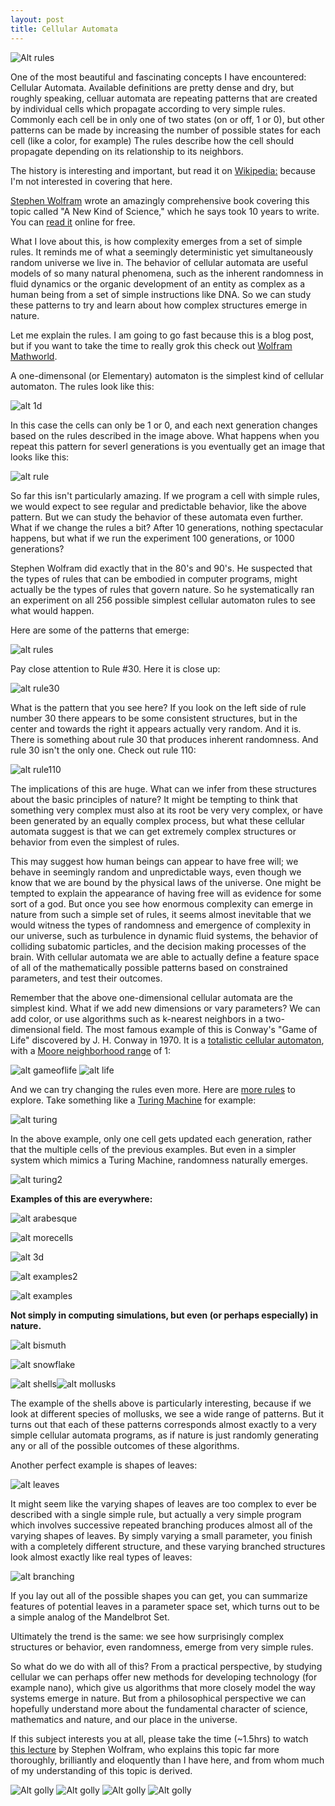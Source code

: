 ```yaml
---
layout: post
title: Cellular Automata
---
```


![Alt rules](http://uncomp.uwe.ac.uk/wuensche/gallery/f_k5_examples.gif)

One of the most beautiful and fascinating concepts I have encountered: Cellular Automata. Available definitions are pretty dense and dry, but roughly speaking, celluar automata are repeating patterns that are created by individual cells which propagate according to very simple rules. Commonly each cell be in only one of two states (on or off, 1 or 0), but other patterns can be made by increasing the number of possible states for each cell (like a color, for example) The rules describe how the cell should propagate depending on its relationship to its neighbors.

The history is interesting and important, but read it on [Wikipedia:](https://en.wikipedia.org/wiki/Cellular_automaton) because I'm not interested in covering that here.

[Stephen Wolfram](https://www.youtube.com/watch?v=_eC14GonZnU) wrote an amazingly comprehensive book covering this topic called "A New Kind of Science," which he says took 10 years to write. You can [read it](https://www.wolframscience.com/) online for free.

What I love about this, is how complexity emerges from a set of simple rules. It reminds me of what a seemingly deterministic yet simultaneously random universe we live in. The behavior of cellular automata are useful models of so many natural phenomena, such as the inherent randomness in fluid dynamics or the organic development of an entity as complex as a human being from a set of simple instructions like DNA. So we can study these patterns to try and learn about how complex structures emerge in nature. 

Let me explain the rules. I am going to go fast because this is a blog post, but if you want to take the time to really grok this check out [Wolfram Mathworld](http://mathworld.wolfram.com/ElementaryCellularAutomaton.html).

A one-dimensonal (or Elementary) automaton is the simplest kind of cellular automaton. The rules look like this:

![alt 1d](http://mathworld.wolfram.com/images/eps-gif/ElementaryCA30Rules_750.gif)

In this case the cells can only be 1 or 0, and each next generation changes based on the rules described in the image above. What happens when you repeat this pattern for severl generations is you eventually get an image that looks like this:

![alt rule](http://mathworld.wolfram.com/images/eps-gif/ElementaryCA30_1000.gif)

So far this isn't particularly amazing. If we program a cell with simple rules, we would expect to see regular and predictable behavior, like the above pattern. But we can study the behavior of these automata even further. What if we change the rules a bit? After 10 generations, nothing spectacular happens, but what if we run the experiment 100 generations, or 1000 generations? 

Stephen Wolfram did exactly that in the 80's and 90's. He suspected that the types of rules that can be embodied in computer programs, might actually be the types of rules that govern nature. So he systematically ran an experiment on all 256 possible simplest cellular automaton rules to see what would happen.

Here are some of the patterns that emerge:

![alt rules](http://mathworld.wolfram.com/images/eps-gif/ElementaryCA1_900.gif)

Pay close attention to Rule #30. Here it is close up:

![alt rule30](http://mathworld.wolfram.com/images/gifs/Rule30Big.jpg)

What is the pattern that you see here? If you look on the left side of rule number 30 there appears to be some consistent structures, but in the center and towards the right it appears actually very random. And it is. There is something about rule 30 that produces inherent randomness. And rule 30 isn't the only one. Check out rule 110:

![alt rule110](http://nicholasyager.com/assets/2014-04-29/rule110.png)

The implications of this are huge. What can we infer from these structures about the basic principles of nature? It might be tempting to think that something very complex must also at its root be very very complex, or have been generated by an equally complex process, but what these cellular automata suggest is that we can get extremely complex structures or behavior from even the simplest of rules. 

This may suggest how human beings can appear to have free will; we behave in seemingly random and unpredictable ways, even though we know that we are bound by the physical laws of the universe. One might be tempted to explain the appearance of having free will as evidence for some sort of a god. But once you see how enormous complexity can emerge in nature from such a simple set of rules, it seems almost inevitable that we would witness the types of randomness and emergence of complexity in our universe, such as turbulence in dynamic fluid systems, the behavior of colliding subatomic particles, and the decision making processes of the brain. With cellular automata we are able to actually define a feature space of all of the mathematically possible patterns based on constrained parameters, and test their outcomes. 

Remember that the above one-dimensional cellular automata are the simplest kind. What if we add new dimensions or vary parameters? We can add color, or use algorithms such as k-nearest neighbors in a two-dimensional field. The most famous example of this is Conway's "Game of Life" discovered by J. H. Conway in 1970. It is a [totalistic cellular automaton](http://mathworld.wolfram.com/TotalisticCellularAutomaton.html), with a [Moore neighborhood range](http://mathworld.wolfram.com/MooreNeighborhood.html) of 1:

![alt gameoflife](http://mathworld.wolfram.com/images/gifs/puffertr.gif)   ![alt life](http://img.sadistic.pl/pics/fafe1da85d06.gif)

And we can try changing the rules even more. Here are [more rules](http://www.mirekw.com/ca/rullex_1dbi.html) to explore. Take something like a [Turing Machine](https://en.wikipedia.org/wiki/Turing_machine) for example:

![alt turing](http://mathworld.wolfram.com/images/eps-gif/BusyBeaverS_901.gif) 

In the above example, only one cell gets updated each generation, rather that the multiple cells of the previous examples. But even in a simpler system which mimics a Turing Machine, randomness naturally emerges.

![alt turing2](https://ccrma.stanford.edu/~jieun5/coursework/220b/final-proj_html_5bcab052.jpg)

**Examples of this are everywhere:**

![alt arabesque](http://www.frank-buss.de/automaton/arabeske.gif)

![alt morecells](http://math.hws.edu/xJava/CA/ca_1024x768.png)

![alt 3d](https://i.ytimg.com/vi/qtvBxJnJIRo/maxresdefault.jpg)

![alt examples2](http://pentadecathlon.com/lifeNews/2011/02/2011-02-16-c12-SC-exploded.PNG)

![alt examples](http://blog.stephenwolfram.com/data/uploads/2013/03/slide_012.png)

**Not simply in computing simulations, but even (or perhaps especially) in nature.**

![alt bismuth](http://www.bismuthcrystal.com/n23-566d.jpg)

![alt snowflake](http://ca.olin.edu/2005/cellular_automata/crystalization_example.gif)

![alt shells](http://www.aimfeld.ch/cellmorphs/img/shells1.jpg)![alt mollusks](http://ca.olin.edu/2005/cellular_automata/molluscs.png)

The example of the shells above is particularly interesting, because if we look at different species of mollusks, we see a wide range of patterns. But it turns out that each of these patterns corresponds almost exactly to a very simple cellular automata programs, as if nature is just randomly generating any or all of the possible outcomes of these algorithms.

Another perfect example is shapes of leaves:

![alt leaves](http://scioly.org/wiki/images/thumb/8/81/ForestryLeafShapes.png/600px-ForestryLeafShapes.png)

It might seem like the varying shapes of leaves are too complex to ever be described with a single simple rule, but actually a very simple program which involves successive repeated branching produces almost all of the varying shapes of leaves. By simply varying a small parameter, you finish with a completely different structure, and these varying branched structures look almost exactly like real types of leaves: 

![alt branching](http://www.allenpike.com/images/461/2d-plants.png)

If you lay out all of the possible shapes you can get, you can summarize features of potential leaves in a parameter space set, which turns out to be a simple analog of the Mandelbrot Set. 

Ultimately the trend is the same: we see how surprisingly complex structures or behavior, even randomness, emerge from very simple rules. 

So what do we do with all of this? From a practical perspective, by studying cellular we can perhaps offer new methods for developing technology (for example nano), which give us algorithms that more closely model the way systems emerge in nature. But from a philosophical perspective we can hopefully understand more about the fundamental character of science, mathematics and nature, and our place in the universe.

If this subject interests you at all, please take the time (~1.5hrs) to watch [this lecture](https://www.youtube.com/watch?v=_eC14GonZnU) by Stephen Wolfram, who explains this topic far more thoroughly, brilliantly and eloquently than I have here, and from whom much of my understanding of this topic is derived.  

![Alt golly](http://golly.sourceforge.net/ticker.gif)
![Alt golly](http://golly.sourceforge.net/ticker.gif)
![Alt golly](http://golly.sourceforge.net/ticker.gif)
![Alt golly](http://golly.sourceforge.net/ticker.gif)
